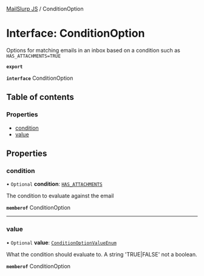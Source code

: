 [MailSlurp JS](../README.md) / ConditionOption

# Interface: ConditionOption

Options for matching emails in an inbox based on a condition such as `HAS_ATTACHMENTS=TRUE`

**`export`**

**`interface`** ConditionOption

## Table of contents

### Properties

- [condition](ConditionOption.md#condition)
- [value](ConditionOption.md#value)

## Properties

### condition

• `Optional` **condition**: [`HAS_ATTACHMENTS`](../enums/ConditionOptionConditionEnum.md#has_attachments)

The condition to evaluate against the email

**`memberof`** ConditionOption

___

### value

• `Optional` **value**: [`ConditionOptionValueEnum`](../enums/ConditionOptionValueEnum.md)

What the condition should evaluate to. A string 'TRUE|FALSE' not a boolean.

**`memberof`** ConditionOption
